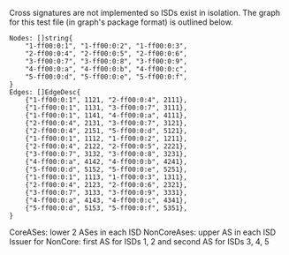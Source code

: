 Cross signatures are not implemented so ISDs exist in isolation. The
graph for this test file (in graph's package format) is outlined below. 

```
Nodes: []string{
    "1-ff00:0:1", "1-ff00:0:2", "1-ff00:0:3",
    "2-ff00:0:4", "2-ff00:0:5", "2-ff00:0:6",
    "3-ff00:0:7", "3-ff00:0:8", "3-ff00:0:9",
    "4-ff00:0:a", "4-ff00:0:b", "4-ff00:0:c",
    "5-ff00:0:d", "5-ff00:0:e", "5-ff00:0:f",
}
Edges: []EdgeDesc{
    {"1-ff00:0:1", 1121, "2-ff00:0:4", 2111},
    {"1-ff00:0:1", 1131, "3-ff00:0:7", 3111},
    {"1-ff00:0:1", 1141, "4-ff00:0:a", 4111},
    {"2-ff00:0:4", 2131, "3-ff00:0:7", 3121},
    {"2-ff00:0:4", 2151, "5-ff00:0:d", 5121},
    {"1-ff00:0:1", 1112, "1-ff00:0:2", 1211},
    {"2-ff00:0:4", 2122, "2-ff00:0:5", 2221},
    {"3-ff00:0:7", 3132, "3-ff00:0:8", 3231},
    {"4-ff00:0:a", 4142, "4-ff00:0:b", 4241},
    {"5-ff00:0:d", 5152, "5-ff00:0:e", 5251},
    {"1-ff00:0:1", 1113, "1-ff00:0:3", 1311},
    {"2-ff00:0:4", 2123, "2-ff00:0:6", 2321},
    {"3-ff00:0:7", 3133, "3-ff00:0:9", 3331},
    {"4-ff00:0:a", 4143, "4-ff00:0:c", 4341},
    {"5-ff00:0:d", 5153, "5-ff00:0:f", 5351},
}
```

CoreASes: lower 2 ASes in each ISD
NonCoreAses: upper AS in each ISD
Issuer for NonCore: first AS for ISDs 1, 2 and second AS for ISDs 3, 4, 5
